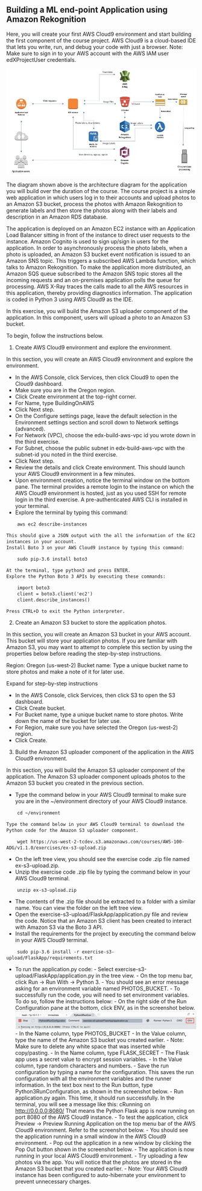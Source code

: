 ## Building a ML end-point Application using Amazon Rekognition

Here, you will create your first AWS Cloud9 environment and start building the first component of the course project. AWS Cloud9 is a cloud-based IDE that lets you write, run, and debug your code with just a browser.
Note: Make sure to sign in to your AWS account with the AWS IAM user edXProjectUser credentials.

![Architecture Diagram](Arch+Diagram.jpg)



The diagram shown above is the architecture diagram for the application you will build over the duration of the course. The course project is a simple web application in which users log in to their accounts and upload photos to an Amazon S3 bucket, process the photos with Amazon Rekognition to generate labels and then store the photos along with their labels and description in an Amazon RDS database.

The application is deployed on an Amazon EC2 instance with an Application Load Balancer sitting in front of the instance to direct user requests to the instance. Amazon Cognito is used to sign up/sign in users for the application. In order to asynchronously process the photo labels, when a photo is uploaded, an Amazon S3 bucket event notification is issued to an Amazon SNS topic. This triggers a subscribed AWS Lambda function, which talks to Amazon Rekognition. To make the application more distributed, an Amazon SQS queue subscribed to the Amazon SNS topic stores all the incoming requests and an on-premises application polls the queue for processing. AWS X-Ray traces the calls made to all the AWS resources in this application, thereby providing diagnostics information. The application is coded in Python 3 using AWS Cloud9 as the IDE.

In this exercise, you will build the Amazon S3 uploader component of the application. In this component, users will upload a photo to an Amazon S3 bucket.

To begin, follow the instructions below.
1. Create AWS Cloud9 environment and explore the environment.

In this section, you will create an AWS Cloud9 environment and explore the environment.

-    In the AWS Console, click Services, then click Cloud9 to open the Cloud9 dashboard.
-    Make sure you are in the Oregon region.
-    Click Create environment at the top-right corner.
-    For Name, type BuildingOnAWS
-    Click Next step.
-    On the Configure settings page, leave the default selection in the Environment settings section and scroll down to Network settings (advanced).
-    For Network (VPC), choose the edx-build-aws-vpc id you wrote down in the third exercise.
-    For Subnet, choose the public subnet in edx-build-aws-vpc with the subnet-id you noted in the third exercise.
-    Click Next step.
-    Review the details and click Create environment. This should launch your AWS Cloud9 environment in a few minutes.
-    Upon environment creation, notice the terminal window on the bottom pane. The terminal provides a remote login to the instance on which the AWS Cloud9 environment is hosted, just as you used SSH for remote login in the third exercise. A pre-authenticated AWS CLI is installed in your terminal.
-    Explore the terminal by typing this command:
```
    aws ec2 describe-instances
```

    This should give a JSON output with the all the information of the EC2 instances in your account.
    Install Boto 3 on your AWS Cloud9 instance by typing this command:
```
    sudo pip-3.6 install boto3
```

    At the terminal, type python3 and press ENTER.
    Explore the Python Boto 3 APIs by executing these commands:
```
    import boto3
    client = boto3.client('ec2')
    client.describe_instances()
```
    Press CTRL+D to exit the Python interpreter.

2. Create an Amazon S3 bucket to store the application photos.

In this section, you will create an Amazon S3 bucket in your AWS account. This bucket will store your application photos. If you are familiar with Amazon S3, you may want to attempt to complete this section by using the properties below before reading the step-by-step instructions.

Region: Oregon (us-west-2)
Bucket name: Type a unique bucket name to store photos and make a note of it for later use.

Expand for step-by-step instructions

-    In the AWS Console, click Services, then click S3 to open the S3 dashboard.
-    Click Create bucket.
-    For Bucket name, type a unique bucket name to store photos. Write down the name of the bucket for later use.
-    For Region, make sure you have selected the Oregon (us-west-2) region.
-    Click Create.

3. Build the Amazon S3 uploader component of the application in the AWS Cloud9 environment.

In this section, you will build the Amazon S3 uploader component of the application. The Amazon S3 uploader component uploads photos to the Amazon S3 bucket you created in the previous section.

-    Type the command below in your AWS Cloud9 terminal to make sure you are in the ~/environment directory of your AWS Cloud9 instance.
```
    cd ~/environment
```
    Type the command below in your AWS Cloud9 terminal to download the Python code for the Amazon S3 uploader component.
```
    wget https://us-west-2-tcdev.s3.amazonaws.com/courses/AWS-100-ADG/v1.1.0/exercises/ex-s3-upload.zip
```
-    On the left tree view, you should see the exercise code .zip file named ex-s3-upload.zip.
-    Unzip the exercise code .zip file by typing the command below in your AWS Cloud9 terminal.
```
    unzip ex-s3-upload.zip
```
-    The contents of the .zip file should be extracted to a folder with a similar name. You can view the folder on the left tree view.
-    Open the exercise-s3-upload/FlaskApp/application.py file and review the code. Notice that an Amazon S3 client has been created to interact with Amazon S3 via the Boto 3 API.
-    Install the requirements for the project by executing the command below in your AWS Cloud9 terminal.
```
    sudo pip-3.6 install -r exercise-s3-upload/FlaskApp/requirements.txt
```
-    To run the application.py code:
    - Select exercise-s3-upload/FlaskApp/application.py in the tree view.
    - On the top menu bar, click Run -> Run With -> Python 3.
    - You should see an error message asking for an environment variable named PHOTOS_BUCKET.
    - To successfully run the code, you will need to set environment variables. To do so, follow the instructions below:
    - On the right side of the Run Configuration pane at the bottom, click ENV, as in the screenshot below.
    ![Config](C9_ENV.jpg)
    - In the Name column, type PHOTOS_BUCKET
    - In the Value column, type the name of the Amazon S3 bucket you created earlier.
    - Note: Make sure to delete any white space that was inserted while copy/pasting.
    - In the Name column, type FLASK_SECRET
    - The Flask app uses a secret value to encrypt session variables.
    - In the Value column, type random characters and numbers.
    - Save the run configuration by typing a name for the configuration. This saves the run configuration with all the environment variables and the runner information. In the text box next to the Run button, type Python3RunConfiguration, as shown in the screenshot below.
    -    Run application.py again. This time, it should run successfully. In the terminal, you will see a message like this: cRunning on http://0.0.0.0:8080/ That means the Python Flask app is now running on port 8080 of the AWS Cloud9 instance.
    - To test the application, click Preview -> Preview Running Application on the top menu bar of the AWS Cloud9 environment. Refer to the screenshot below.
    - You should see the application running in a small window in the AWS Cloud9 environment.
    - Pop out the application in a new window by clicking the Pop Out button shown in the screenshot below.
    - The application is now running in your local AWS Cloud9 environment.
    - Try uploading a few photos via the app. You will notice that the photos are stored in the Amazon S3 bucket that you created earlier.
    - Note: Your AWS Cloud9 instance has been configured to auto-hibernate your environment to prevent unnecessary charges.
